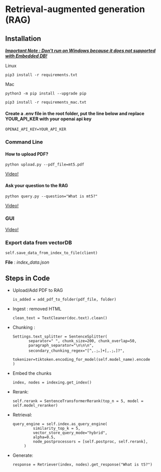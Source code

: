 # Retrieval-augmented generation (RAG)
## Installation
[_**Important Note : Don't run on Windows because it does not supported with Embedded DB!**_
](https://github.com/weaviate/weaviate/issues/3315)


Linux

```pip3 install -r requirements.txt```

Mac

```python3 -m pip install --upgrade pip```

```pip3 install -r requirements_mac.txt```

#### Create a .env file in the root folder, put the line below and replace YOUR_API_KER with your openai api key
```OPENAI_API_KEY=YOUR_API_KER```

### Command Line

#### How to upload PDF?

```python upload.py --pdf_file=mt5.pdf```

<a href="https://youtu.be/z_Xjxqk8E4g" target="_blank">Video!</a>
#### Ask your question to the RAG

```python query.py --question="What is mt5?"```

<a href="https://youtu.be/H8mwEB64cJ0" target="_blank">Video!</a>
### GUI

<a href="" target="_blank">Video!</a>


### Export data from vectorDB
```self.save_data_from_index_to_file(client)```  

**File** : *index_data.json*

## Steps in Code
- Upload/Add PDF to RAG

    ```is_added = add_pdf_to_folder(pdf_file, folder)```    

- Ingest : removed HTML

    ```clean_text = TextCleaner(doc.text).clean()```
- Chunking :
    ```
  Settings.text_splitter = SentenceSplitter(
           separator=" ", chunk_size=200, chunk_overlap=50,
           paragraph_separator="\n\n\n",
           secondary_chunking_regex="[^,.;。]+[,.;。]?",
           tokenizer=tiktoken.encoding_for_model(self.model_name).encode
  )
  ```
- Embed the chunks
  
  ```index, nodes = indexing.get_index()```

- Rerank:

    ```self.rerank = SentenceTransformerRerank(top_n = 5, model = self.model_reranker)```
 
- Retrieval:
   ```
  query_engine = self.index.as_query_engine(
            similarity_top_k = 5,
            vector_store_query_mode="hybrid",
            alpha=0.5,
            node_postprocessors = [self.postproc, self.rerank],
        )
  ```
- Generate:

    ```response = Retriever(index, nodes).get_response("What is t5?")```


